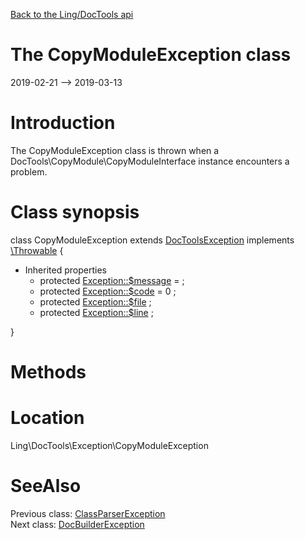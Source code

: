[Back to the Ling/DocTools api](https://github.com/lingtalfi/DocTools/blob/master/doc/api/Ling/DocTools.md)



The CopyModuleException class
================
2019-02-21 --> 2019-03-13






Introduction
============

The CopyModuleException class is thrown when a DocTools\CopyModule\CopyModuleInterface instance
encounters a problem.



Class synopsis
==============


class <span class="pl-k">CopyModuleException</span> extends [DocToolsException](https://github.com/lingtalfi/DocTools/blob/master/doc/api/Ling/DocTools/Exception/DocToolsException.md) implements [\Throwable](http://php.net/manual/en/class.throwable.php) {

- Inherited properties
    - protected  [Exception::$message](#property-message) =  ;
    - protected  [Exception::$code](#property-code) = 0 ;
    - protected  [Exception::$file](#property-file) ;
    - protected  [Exception::$line](#property-line) ;

}






Methods
==============






Location
=============
Ling\DocTools\Exception\CopyModuleException


SeeAlso
==============
Previous class: [ClassParserException](https://github.com/lingtalfi/DocTools/blob/master/doc/api/Ling/DocTools/Exception/ClassParserException.md)<br>Next class: [DocBuilderException](https://github.com/lingtalfi/DocTools/blob/master/doc/api/Ling/DocTools/Exception/DocBuilderException.md)<br>
